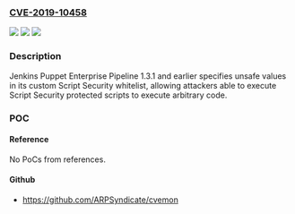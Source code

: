 ### [CVE-2019-10458](https://cve.mitre.org/cgi-bin/cvename.cgi?name=CVE-2019-10458)
![](https://img.shields.io/static/v1?label=Product&message=Jenkins%20Puppet%20Enterprise%20Pipeline&color=blue)
![](https://img.shields.io/static/v1?label=Version&message=n%2Fa&color=blue)
![](https://img.shields.io/static/v1?label=Vulnerability&message=CWE-183&color=brighgreen)

### Description

Jenkins Puppet Enterprise Pipeline 1.3.1 and earlier specifies unsafe values in its custom Script Security whitelist, allowing attackers able to execute Script Security protected scripts to execute arbitrary code.

### POC

#### Reference
No PoCs from references.

#### Github
- https://github.com/ARPSyndicate/cvemon

